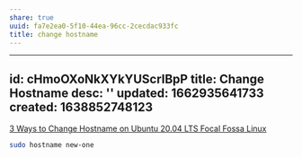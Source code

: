 ```yaml
---
share: true
uuid: fa7e2ea0-5f10-44ea-96cc-2cecdac933fc
title: change hostname
---
```

---
id: cHmoOXoNkXYkYUScrIBpP
title: Change Hostname
desc: ''
updated: 1662935641733
created: 1638852748123
---

[3 Ways to Change Hostname on Ubuntu 20.04 LTS Focal Fossa Linux](https://www.how2shout.com/linux/3-ways-to-change-hostname-on-ubuntu-20-04-lts-focal-fossa-linux/)

``` bash
sudo hostname new-one
```
